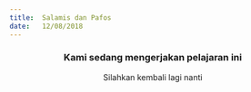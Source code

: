 ```yaml
---
title:  Salamis dan Pafos
date:   12/08/2018
---
```


### <center>Kami sedang mengerjakan pelajaran ini</center>
<center>Silahkan kembali lagi nanti</center>